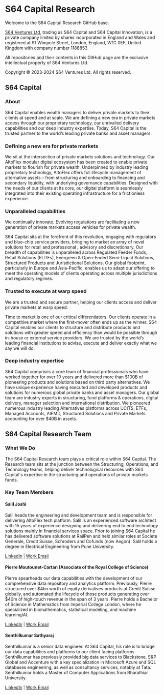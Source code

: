 # S64 Capital Research

Welcome to the S64 Capital Research GitHub base.

[S64 Ventures Ltd](https://s64capital.com/), trading as S64 Capital and S64 Capital Innovation, is a private company limited by shares incorporated in England and Wales and registered at 91 Wimpole Street, London, England, W1G 0EF, United Kingdom with company number 1188853.

All repositories and their contents in this GitHub page are the exclusive intellectual property of S64 Ventures Ltd.

Copyright &copy; 2023-2024 S64 Ventures Ltd. All rights reserved.

## S64 Capital

### About

S64 Capital enables wealth managers to deliver private markets to their clients at speed and at scale. We are defining a new era in private markets access through our proprietary technology, our unrivalled delivery capabilities and our deep industry expertise. Today, S64 Capital is the trusted partner to the world’s leading private banks and asset managers.

### Defining a new era for private markets

We sit at the intersection of private markets solutions and technology. Our AltoFlex modular digital ecosystem has been created to enable private markets to flourish for private wealth. Underpinned by industry leading proprietary technology, AltoFlex offers full lifecycle management of alternative assets – from structuring and onboarding to financing and secondary liquidity, with underlying governance capabilities. Designed with the needs of our clients at its core, our digital platform is seamlessly integrated into their existing operating infrastructure for a frictionless experience.

### Unparalleled capabilities

We continually innovate. Evolving regulations are facilitating a new generation of private markets access vehicles for private wealth.

S64 Capital sits at the forefront of this revolution, engaging with regulators and blue-chip service providers, bringing to market an array of novel solutions for retail and professional , advisory and discretionary. Our breadth of capabilities is unparalleled across Regulated Feeder Funds, Retail Solutions (ELTIFs), Evergreen & Open-Ended Semi-Liquid Solutions, Structured Products and Jurisdictional Solutions. Our global footprint, particularly in Europe and Asia-Pacific, enables us to adapt our offering to meet the operating models of clients operating across multiple jurisdictions and regulatory regimes.

### Trusted to execute at warp speed

We are a trusted and secure partner, helping our clients access and deliver private markets at warp speed.

Time to market is one of our critical differentiators. Our clients operate in a competitive market where the first-mover often ends up as the winner. S64 Capital enables our clients to structure and distribute products and solutions with greater speed and efficiency than would be possible through in-house or external service providers. We are trusted by the world’s leading financial institutions to advise, execute and deliver exactly what we say we will do.

### Deep industry expertise

S64 Capital comprises a core team of financial professionals who have worked together for over 10 years and delivered more than $100B of pioneering products and solutions based on third party alternatives. We have unique experience having executed and developed products and solutions for numerous global private banks and asset managers. Our global team are industry experts in structuring, fund platforms & operations, digital delivery, manager selection and international distribution. We pioneered numerous industry leading Alternatives platforms across UCITS, ETFs, Managed Accounts, AIFMD, Structured Solutions and Private Markets accounting for over $40B in assets.

## S64 Capital Research Team

### What We Do

The S64 Capital Research team plays a critical role within S64 Capital. The Research team sits at the junction between the Structuring, Operations, and Technology teams, helping deliver technological resources with S64 Capital's expertise in the structuring and operations of private markets funds. 

### Key Team Members

#### Salil Joshi

Salil heads the engineering and development team and is responsible for delivering AltoFlex tech platform. Salil is an experienced software architect with 15 years of experience designing and delivering end to end technology solutions mainly in financial services space. Prior to joining S64 Capital he has delivered software solutions at RailPen and held similar roles at Societe Generale, Credit Suisse, Schroders and Cofunds (now Aegon). Salil holds a degree in Electrical Engineering from Pune University.

[LinkedIn](https://www.linkedin.com/in/joshisalil/) | [Work Email](mailto:salil.joshi@s64capital.com)

#### Pierre Moutounet-Cartan (Associate of the Royal College of Science)

Pierre spearheads our data capabilities with the development of our comprehensive data repository and analytics platform. Previously, Pierre structured over $4bn worth of equity derivatives products at Credit Suisse globally, and automated the lifecycle of those products generating over $40m of high-touch revenue in the span of 3 years. Pierre holds a Bachelor of Science in Mathematics from Imperial College London, where he specialized in biomathematics, statistical modeling, and machine learning/AI.

[LinkedIn](https://www.linkedin.com/in/yopierre/?locale=en_US) | [Work Email](mailto:pierre.moutounet-cartan@s64capital.com)

#### Senthilkumar Sathyaraj

Senthilkumar is a senior data engineer. At S64 Capital, his role is to bridge our data capabilities and platforms to our client facing platforms. Senthilkumar has previously provided big data services to Blackstone, S&P Global and Accenture with a key specialization in Microsoft Azure and SQL databases engineering, as well as consultancy services, notably at Tata. Senthilkumar holds a Master of Computer Applications from Bharathiar University.

[LinkedIn](https://www.linkedin.com/in/senthilkumar-sathyaraj-382647b1/) | [Work Email](mailto:senthilkumar.sathyaraj@s64capital.com)
